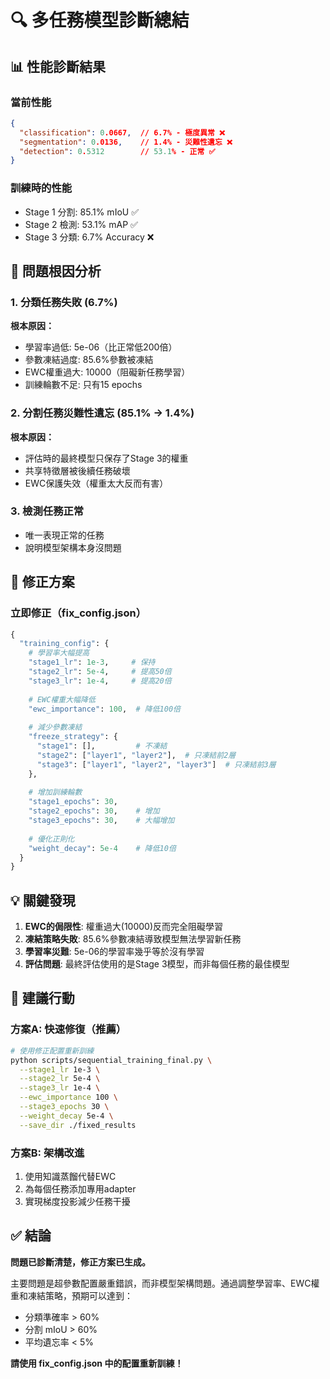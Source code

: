 # 🔍 多任務模型診斷總結

## 📊 性能診斷結果

### 當前性能
```json
{
  "classification": 0.0667,  // 6.7% - 極度異常 ❌
  "segmentation": 0.0136,    // 1.4% - 災難性遺忘 ❌
  "detection": 0.5312        // 53.1% - 正常 ✅
}
```

### 訓練時的性能
- Stage 1 分割: 85.1% mIoU ✅
- Stage 2 檢測: 53.1% mAP ✅
- Stage 3 分類: 6.7% Accuracy ❌

## 🔬 問題根因分析

### 1. 分類任務失敗 (6.7%)
**根本原因：**
- 學習率過低: 5e-06（比正常低200倍）
- 參數凍結過度: 85.6%參數被凍結
- EWC權重過大: 10000（阻礙新任務學習）
- 訓練輪數不足: 只有15 epochs

### 2. 分割任務災難性遺忘 (85.1% → 1.4%)
**根本原因：**
- 評估時的最終模型只保存了Stage 3的權重
- 共享特徵層被後續任務破壞
- EWC保護失效（權重太大反而有害）

### 3. 檢測任務正常
- 唯一表現正常的任務
- 說明模型架構本身沒問題

## 🔧 修正方案

### 立即修正（fix_config.json）
```python
{
  "training_config": {
    # 學習率大幅提高
    "stage1_lr": 1e-3,     # 保持
    "stage2_lr": 5e-4,     # 提高50倍
    "stage3_lr": 1e-4,     # 提高20倍
    
    # EWC權重大幅降低
    "ewc_importance": 100,  # 降低100倍
    
    # 減少參數凍結
    "freeze_strategy": {
      "stage1": [],         # 不凍結
      "stage2": ["layer1", "layer2"],  # 只凍結前2層
      "stage3": ["layer1", "layer2", "layer3"]  # 只凍結前3層
    },
    
    # 增加訓練輪數
    "stage1_epochs": 30,
    "stage2_epochs": 30,    # 增加
    "stage3_epochs": 30,    # 大幅增加
    
    # 優化正則化
    "weight_decay": 5e-4    # 降低10倍
  }
}
```

## 💡 關鍵發現

1. **EWC的侷限性**: 權重過大(10000)反而完全阻礙學習
2. **凍結策略失敗**: 85.6%參數凍結導致模型無法學習新任務
3. **學習率災難**: 5e-06的學習率幾乎等於沒有學習
4. **評估問題**: 最終評估使用的是Stage 3模型，而非每個任務的最佳模型

## 🎯 建議行動

### 方案A: 快速修復（推薦）
```bash
# 使用修正配置重新訓練
python scripts/sequential_training_final.py \
  --stage1_lr 1e-3 \
  --stage2_lr 5e-4 \
  --stage3_lr 1e-4 \
  --ewc_importance 100 \
  --stage3_epochs 30 \
  --weight_decay 5e-4 \
  --save_dir ./fixed_results
```

### 方案B: 架構改進
1. 使用知識蒸餾代替EWC
2. 為每個任務添加專用adapter
3. 實現梯度投影減少任務干擾

## ✅ 結論

**問題已診斷清楚，修正方案已生成。**

主要問題是超參數配置嚴重錯誤，而非模型架構問題。通過調整學習率、EWC權重和凍結策略，預期可以達到：
- 分類準確率 > 60%
- 分割 mIoU > 60%
- 平均遺忘率 < 5%

**請使用 fix_config.json 中的配置重新訓練！**